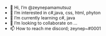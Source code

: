 - 👋 Hi, I’m @zeynepamamutsuz
- 👀 I’m interested in c#,java, css, html, phyton 
- 🌱 I’m currently learning c#, java
- 💞️ I’m looking to collaborate on ...
- 📫 How to reach me discord; zeynep~#0001

<!---
zeynepamamutsuz/zeynepamamutsuz is a ✨ special ✨ repository because its `README.md` (this file) appears on your GitHub profile.
You can click the Preview link to take a look at your changes.
--->
